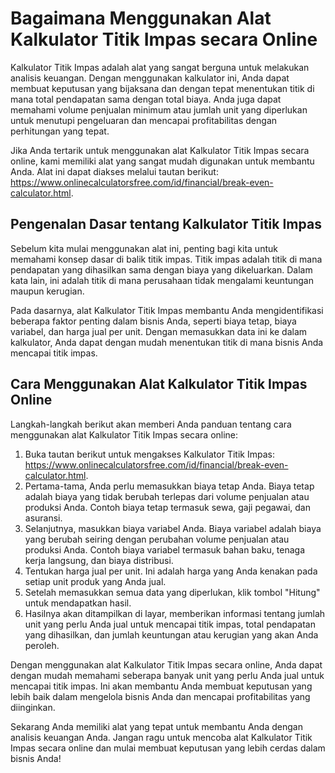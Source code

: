 Bagaimana Menggunakan Alat Kalkulator Titik Impas secara Online
===============================================================

Kalkulator Titik Impas adalah alat yang sangat berguna untuk melakukan analisis keuangan. Dengan menggunakan kalkulator ini, Anda dapat membuat keputusan yang bijaksana dan dengan tepat menentukan titik di mana total pendapatan sama dengan total biaya. Anda juga dapat memahami volume penjualan minimum atau jumlah unit yang diperlukan untuk menutupi pengeluaran dan mencapai profitabilitas dengan perhitungan yang tepat.

Jika Anda tertarik untuk menggunakan alat Kalkulator Titik Impas secara online, kami memiliki alat yang sangat mudah digunakan untuk membantu Anda. Alat ini dapat diakses melalui tautan berikut: <https://www.onlinecalculatorsfree.com/id/financial/break-even-calculator.html>.

Pengenalan Dasar tentang Kalkulator Titik Impas
-----------------------------------------------

Sebelum kita mulai menggunakan alat ini, penting bagi kita untuk memahami konsep dasar di balik titik impas. Titik impas adalah titik di mana pendapatan yang dihasilkan sama dengan biaya yang dikeluarkan. Dalam kata lain, ini adalah titik di mana perusahaan tidak mengalami keuntungan maupun kerugian.

Pada dasarnya, alat Kalkulator Titik Impas membantu Anda mengidentifikasi beberapa faktor penting dalam bisnis Anda, seperti biaya tetap, biaya variabel, dan harga jual per unit. Dengan memasukkan data ini ke dalam kalkulator, Anda dapat dengan mudah menentukan titik di mana bisnis Anda mencapai titik impas.

Cara Menggunakan Alat Kalkulator Titik Impas Online
---------------------------------------------------

Langkah-langkah berikut akan memberi Anda panduan tentang cara menggunakan alat Kalkulator Titik Impas secara online:

1. Buka tautan berikut untuk mengakses Kalkulator Titik Impas: <https://www.onlinecalculatorsfree.com/id/financial/break-even-calculator.html>.
2. Pertama-tama, Anda perlu memasukkan biaya tetap Anda. Biaya tetap adalah biaya yang tidak berubah terlepas dari volume penjualan atau produksi Anda. Contoh biaya tetap termasuk sewa, gaji pegawai, dan asuransi.
3. Selanjutnya, masukkan biaya variabel Anda. Biaya variabel adalah biaya yang berubah seiring dengan perubahan volume penjualan atau produksi Anda. Contoh biaya variabel termasuk bahan baku, tenaga kerja langsung, dan biaya distribusi.
4. Tentukan harga jual per unit. Ini adalah harga yang Anda kenakan pada setiap unit produk yang Anda jual.
5. Setelah memasukkan semua data yang diperlukan, klik tombol "Hitung" untuk mendapatkan hasil.
6. Hasilnya akan ditampilkan di layar, memberikan informasi tentang jumlah unit yang perlu Anda jual untuk mencapai titik impas, total pendapatan yang dihasilkan, dan jumlah keuntungan atau kerugian yang akan Anda peroleh.

Dengan menggunakan alat Kalkulator Titik Impas secara online, Anda dapat dengan mudah memahami seberapa banyak unit yang perlu Anda jual untuk mencapai titik impas. Ini akan membantu Anda membuat keputusan yang lebih baik dalam mengelola bisnis Anda dan mencapai profitabilitas yang diinginkan.

Sekarang Anda memiliki alat yang tepat untuk membantu Anda dengan analisis keuangan Anda. Jangan ragu untuk mencoba alat Kalkulator Titik Impas secara online dan mulai membuat keputusan yang lebih cerdas dalam bisnis Anda!